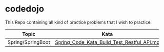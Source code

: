 # codedojo

This Repo containing all kind of practice problems that I wish to practice.

| Topic             | Kata                                                                                       |
|-------------------|--------------------------------------------------------------------------------------------|
| Spring/SpringBoot | [Spring_Code_Kata_Build_Test_Restful_API.md](./Spring_Code_Kata_Build_Test_Restful_API.md) |
